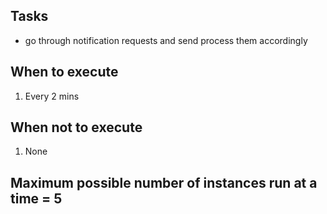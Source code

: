## Tasks

- go through notification requests and send process them accordingly

## When to execute

1. Every 2 mins

## When not to execute

1. None

## Maximum possible number of instances run at a time = 5
